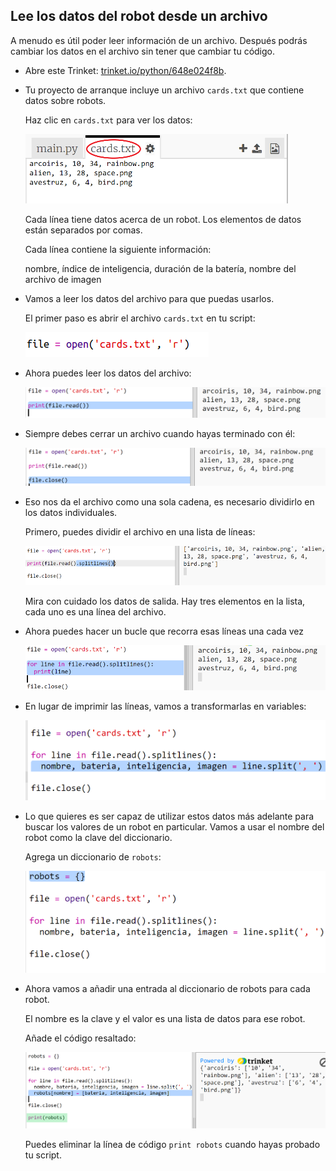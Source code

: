 ## Lee los datos del robot desde un archivo

A menudo es útil poder leer información de un archivo. Después podrás cambiar los datos en el archivo sin tener que cambiar tu código.

+ Abre este Trinket: <a href="https://trinket.io/python/648e024f8b" target="_blank">trinket.io/python/648e024f8b</a>.

+ Tu proyecto de arranque incluye un archivo `cards.txt` que contiene datos sobre robots.
    
    Haz clic en `cards.txt` para ver los datos:
    
    ![screenshot](images/robotrumps-cards.png)
    
    Cada línea tiene datos acerca de un robot. Los elementos de datos están separados por comas.
    
    Cada línea contiene la siguiente información:
    
    nombre, índice de inteligencia, duración de la batería, nombre del archivo de imagen

+ Vamos a leer los datos del archivo para que puedas usarlos.
    
    El primer paso es abrir el archivo `cards.txt` en tu script:
    
    ![screenshot](images/robotrumps-open.png)

+ Ahora puedes leer los datos del archivo:
    
    ![screenshot](images/robotrumps-read.png)

+ Siempre debes cerrar un archivo cuando hayas terminado con él:
    
    ![screenshot](images/robotrumps-close.png)

+ Eso nos da el archivo como una sola cadena, es necesario dividirlo en los datos individuales.
    
    Primero, puedes dividir el archivo en una lista de líneas:
    
    ![screenshot](images/robotrumps-lines.png)
    
    Mira con cuidado los datos de salida. Hay tres elementos en la lista, cada uno es una línea del archivo.

+ Ahora puedes hacer un bucle que recorra esas líneas una cada vez
    
    ![screenshot](images/robotrumps-loop.png)

+ En lugar de imprimir las líneas, vamos a transformarlas en variables:
    
    ![screenshot](images/robotrumps-variables.png)

+ Lo que quieres es ser capaz de utilizar estos datos más adelante para buscar los valores de un robot en particular. Vamos a usar el nombre del robot como la clave del diccionario.
    
    Agrega un diccionario de `robots`:
    
    ![screenshot](images/robotrumps-dict.png)

+ Ahora vamos a añadir una entrada al diccionario de robots para cada robot.
    
    El nombre es la clave y el valor es una lista de datos para ese robot.
    
    Añade el código resaltado:
    
    ![screenshot](images/robotrumps-data.png)
    
    Puedes eliminar la línea de código `print robots` cuando hayas probado tu script.
